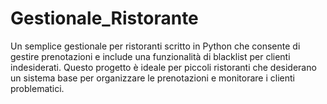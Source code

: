 # Gestionale_Ristorante
Un semplice gestionale per ristoranti scritto in Python che consente di gestire prenotazioni e include una funzionalità di blacklist per clienti indesiderati. Questo progetto è ideale per piccoli ristoranti che desiderano un sistema base per organizzare le prenotazioni e monitorare i clienti problematici.
